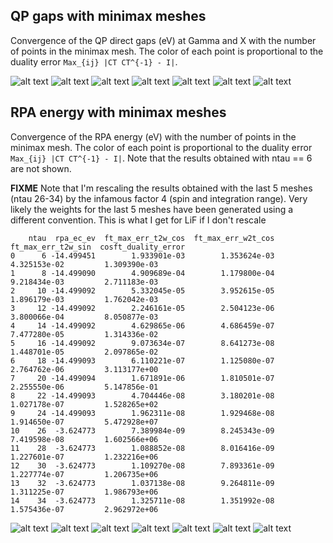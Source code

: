 ## QP gaps with minimax meshes

Convergence of the QP direct gaps (eV) at Gamma and X with the number of points in the minimax mesh.
The color of each point is proportional to the duality error `Max_{ij} |CT CT^{-1} - I|`.

![alt text](https://github.com/gmatteo/minimax_paper/blob/main/DATA_GWR/Bn.png)
![alt text](https://github.com/gmatteo/minimax_paper/blob/main/DATA_GWR/C.png)
![alt text](https://github.com/gmatteo/minimax_paper/blob/main/DATA_GWR/GaAs.png)
![alt text](https://github.com/gmatteo/minimax_paper/blob/main/DATA_GWR/LiF.png)
![alt text](https://github.com/gmatteo/minimax_paper/blob/main/DATA_GWR/MgO.png)
![alt text](https://github.com/gmatteo/minimax_paper/blob/main/DATA_GWR/Si.png)
![alt text](https://github.com/gmatteo/minimax_paper/blob/main/DATA_GWR/SiC.png)


## RPA energy with minimax meshes

Convergence of the RPA energy (eV) with the number of points in the minimax mesh.
The color of each point is proportional to the duality error `Max_{ij} |CT CT^{-1} - I|`.
Note that the results obtained with ntau == 6 are not shown.

**FIXME**
Note that I'm rescaling the results obtained with the last 5 meshes (ntau 26-34) by
the infamous factor 4 (spin and integration range).
Very likely the weights for the last 5 meshes have been generated using a different convention.
This is what I get for LiF if I don't rescale

```
    ntau  rpa_ec_ev  ft_max_err_t2w_cos  ft_max_err_w2t_cos  ft_max_err_t2w_sin  cosft_duality_error
0      6 -14.499451        1.933901e-03        1.353624e-03        4.325153e-02         1.309390e-03
1      8 -14.499090        4.909689e-04        1.179800e-04        9.218434e-03         2.711183e-03
2     10 -14.499092        5.332045e-05        3.952615e-05        1.896179e-03         1.762042e-03
3     12 -14.499092        2.246161e-05        2.504123e-06        3.800066e-04         8.050877e-03
4     14 -14.499092        4.629865e-06        4.686459e-07        7.477280e-05         1.314336e-02
5     16 -14.499092        9.073634e-07        8.641273e-08        1.448701e-05         2.097865e-02
6     18 -14.499093        6.110221e-07        1.125080e-07        2.764762e-06         3.113177e+00
7     20 -14.499094        1.671891e-06        1.810501e-07        2.255550e-06         5.147856e-01
8     22 -14.499093        4.704446e-08        3.180201e-08        1.027178e-07         1.528265e+02
9     24 -14.499093        1.962311e-08        1.929468e-08        1.914650e-07         5.472928e+07
10    26  -3.624773        7.389984e-09        8.245343e-09        7.419598e-08         1.602566e+06
11    28  -3.624773        1.088852e-08        8.016416e-09        1.227601e-07         1.232216e+06
12    30  -3.624773        1.109270e-08        7.893361e-09        1.227774e-07         1.206735e+06
13    32  -3.624773        1.037138e-08        9.264811e-09        1.311225e-07         1.986793e+06
14    34  -3.624773        1.325711e-08        1.351992e-08        1.575436e-07         2.962972e+06
```


![alt text](https://github.com/gmatteo/minimax_paper/blob/main/DATA_RPA/Bn.png)
![alt text](https://github.com/gmatteo/minimax_paper/blob/main/DATA_RPA/C.png)
![alt text](https://github.com/gmatteo/minimax_paper/blob/main/DATA_RPA/GaAs.png)
![alt text](https://github.com/gmatteo/minimax_paper/blob/main/DATA_RPA/LiF.png)
![alt text](https://github.com/gmatteo/minimax_paper/blob/main/DATA_RPA/MgO.png)
![alt text](https://github.com/gmatteo/minimax_paper/blob/main/DATA_RPA/Si.png)
![alt text](https://github.com/gmatteo/minimax_paper/blob/main/DATA_RPA/SiC.png)

